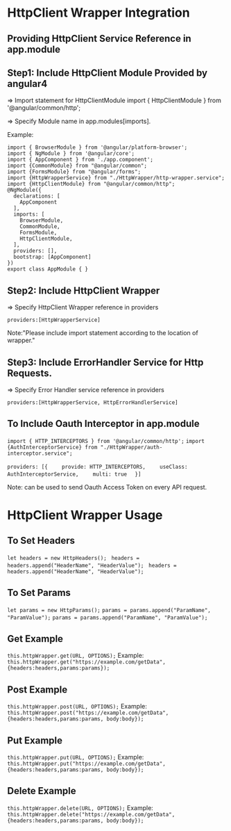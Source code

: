 # HttpClient Wrapper Integration

## Providing HttpClient Service Reference in app.module

## Step1: Include HttpClient Module Provided by angular4

=> Import statement for HttpClientModule
import { HttpClientModule } from '@angular/common/http';

=> Specify Module name in app.modules[imports].

Example:
```
import { BrowserModule } from '@angular/platform-browser';
import { NgModule } from '@angular/core';
import { AppComponent } from './app.component';
import {CommonModule} from "@angular/common";
import {FormsModule} from "@angular/forms";
import {HttpWrapperService} from "./HttpWrapper/http-wrapper.service";
import {HttpClientModule} from "@angular/common/http";
@NgModule({
  declarations: [
    AppComponent
  ],
  imports: [
    BrowserModule,
    CommonModule,
    FormsModule,
    HttpClientModule,
  ],
  providers: [],
  bootstrap: [AppComponent]
})
export class AppModule { }
```


## Step2: Include HttpClient Wrapper

=> Specify HttpClient Wrapper reference in providers

`providers:[HttpWrapperService]`

Note:"Please include import statement according to the location of wrapper."

## Step3: Include ErrorHandler Service for Http Requests.

=> Specify Error Handler service reference in providers

`providers:[HttpWrapperService, HttpErrorHandlerService]`

## To Include Oauth Interceptor in app.module
`import { HTTP_INTERCEPTORS } from '@angular/common/http';`
`import {AuthInterceptorService} from "./HttpWrapper/auth-interceptor.service";`

`providers: [{`
`    provide: HTTP_INTERCEPTORS,`
`    useClass: AuthInterceptorService,`
`    multi: true`
`  }]`

Note: can be used to send Oauth Access Token on every API request.

# HttpClient Wrapper Usage

## To Set Headers

`let headers = new HttpHeaders();`
` headers = headers.append("HeaderName", "HeaderValue");`
` headers = headers.append("HeaderName", "HeaderValue");`

## To Set Params

`let params = new HttpParams();`
`params = params.append("ParamName", "ParamValue");`
`params = params.append("ParamName", "ParamValue");`

## Get Example

`this.httpWrapper.get(URL, OPTIONS);`
Example:
`this.httpWrapper.get("https://example.com/getData", {headers:headers,params:params});`

## Post Example

`this.httpWrapper.post(URL, OPTIONS);`
Example:
`this.httpWrapper.post("https://example.com/getData", {headers:headers,params:params, body:body});`

## Put Example

`this.httpWrapper.put(URL, OPTIONS);`
Example:
`this.httpWrapper.put("https://example.com/getData", {headers:headers,params:params, body:body});`

## Delete Example

`this.httpWrapper.delete(URL, OPTIONS);`
Example:
`this.httpWrapper.delete("https://example.com/getData", {headers:headers,params:params, body:body});`
